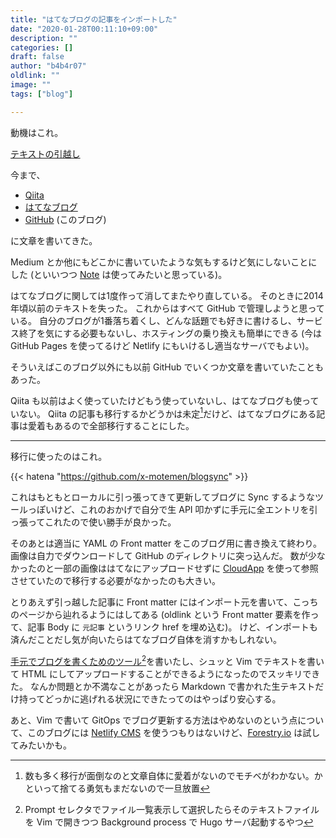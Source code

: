 ```yaml
---
title: "はてなブログの記事をインポートした"
date: "2020-01-28T00:11:10+09:00"
description: ""
categories: []
draft: false
author: "b4b4r07"
oldlink: ""
image: ""
tags: ["blog"]

---
```


動機はこれ。

[テキストの引越し](https://r7kamura.com/articles/2019-11-16-moving-text)

今まで、

- [Qiita](https://qiita.com/b4b4r07)
- [はてなブログ](https://b4b4r07.hatenadiary.com/)
- [GitHub](https://github.com/b4b4r07/tellme.tokyo) (このブログ)

に文章を書いてきた。

Medium とか他にもどこかに書いていたような気もするけど気にしないことにした (といいつつ [Note](https://note.com/b4b4r07) は使ってみたいと思っている)。

はてなブログに関しては1度作って消してまたやり直している。
そのときに2014年頃以前のテキストを失った。
これからはすべて GitHub で管理しようと思っている。
自分のブログが1番落ち着くし、どんな話題でも好きに書けるし、サービス終了を気にする必要もないし、ホスティングの乗り換えも簡単にできる (今は GitHub Pages を使ってるけど Netlify にもいけるし適当なサーバでもよい)。

そういえばこのブログ以外にも以前 GitHub でいくつか文章を書いていたこともあった。

Qiita も以前はよく使っていたけどもう使っていないし、はてなブログも使っていない。
Qiita の記事も移行するかどうかは未定[^1]だけど、はてなブログにある記事は愛着もあるので全部移行することにした。

---

移行に使ったのはこれ。

{{< hatena "https://github.com/x-motemen/blogsync" >}}

これはもともとローカルに引っ張ってきて更新してブログに Sync するようなツールっぽいけど、これのおかげで自分で生 API 叩かずに手元に全エントリを引っ張ってこれたので使い勝手が良かった。

そのあとは適当に YAML の Front matter をこのブログ用に書き換えて終わり。
画像は自力でダウンロードして GitHub のディレクトリに突っ込んだ。
数が少なかったのと一部の画像ははてなにアップロードせずに [CloudApp](https://www.getcloudapp.com/) を使って参照させていたので移行する必要がなかったのも大きい。

とりあえず引っ越した記事に Front matter にはインポート元を書いて、こっちのページから辿れるようにはしてある (oldlink という Front matter 要素を作って、記事 Body に `元記事` というリンク href を埋め込む)。
けど、インポートも済んだことだし気が向いたらはてなブログ自体を消すかもしれない。

[手元でブログを書くためのツール](https://github.com/b4b4r07/blog)[^2]を書いたし、シュッと Vim でテキストを書いて HTML にしてアップロードすることができるようになったのでスッキリできた。
なんか問題とか不満なことがあったら Markdown で書かれた生テキストだけ持ってどっかに逃げれる状況にできたってのはやっぱり安心する。

あと、Vim で書いて GitOps でブログ更新する方法はやめないのという点について、このブログには [Netlify CMS](https://www.netlifycms.org/) を使うつもりはないけど、[Forestry.io](https://forestry.io/) は試してみたいかも。

[^1]: 数も多く移行が面倒なのと文章自体に愛着がないのでモチベがわかない。かといって捨てる勇気もまだないので一旦放置
[^2]: Prompt セレクタでファイル一覧表示して選択したらそのテキストファイルを Vim で開きつつ Background process で Hugo サーバ起動するやつ
